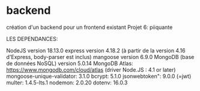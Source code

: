 # backend
création d'un backend pour un frontend existant
Projet 6: piiquante

LES DEPENDANCES:

NodeJS version  18.13.0
express version 4.18.2
(à partir de la version 4.16 d'Express, 
body-parser est inclus)
mangoose version  6.9.0
MongoDB (base de données NoSQL) version 5.0.14
MongoDB Atlas: https://www.mongodb.com/cloud/atlas
(driver Node.JS : 4.1 or later)
mongoose-unique-validator: 3.1.0
bcrypt: 5.1.0
jsonwebtoken": 9.0.0 (=jwt)
multer: 1.4.5-lts.1
nodemon: 2.0.20
dotenv: 16.0.3

